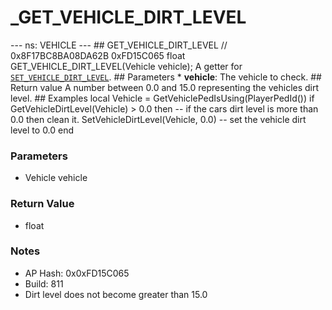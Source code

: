 # _GET_VEHICLE_DIRT_LEVEL

--- ns: VEHICLE --- ## GET_VEHICLE_DIRT_LEVEL  // 0x8F17BC8BA08DA62B 0xFD15C065 float GET_VEHICLE_DIRT_LEVEL(Vehicle vehicle);  A getter for [`SET_VEHICLE_DIRT_LEVEL`](#_0x79D3B596FE44EE8B).  ## Parameters * **vehicle**: The vehicle to check.  ## Return value A number between 0.0 and 15.0 representing the vehicles dirt level.  ## Examples local Vehicle = GetVehiclePedIsUsing(PlayerPedId()) if GetVehicleDirtLevel(Vehicle) > 0.0 then -- if the cars dirt level is more than 0.0 then clean it. SetVehicleDirtLevel(Vehicle, 0.0) -- set the vehicle dirt level to 0.0 end

### Parameters
* Vehicle vehicle

### Return Value
* float

### Notes
* AP Hash: 0x0xFD15C065
* Build: 811
* Dirt level does not become greater than 15.0

